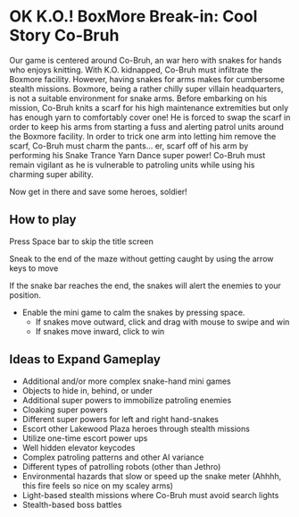 # OK K.O.! BoxMore Break-in: Cool Story Co-Bruh

Our game is centered around Co-Bruh, an war hero with snakes for hands who enjoys knitting. With K.O. kidnapped, Co-Bruh must infiltrate the Boxmore facility. However, having snakes for arms makes for cumbersome stealth missions. Boxmore, being a rather chilly super villain headquarters, is not a suitable environment for snake arms. Before embarking on his mission, Co-Bruh knits a scarf for his high maintenance extremities but only has enough yarn to comfortably cover one! He is forced to swap the scarf in order to keep his arms from starting a fuss and alerting patrol units around the Boxmore facility. In order to trick one arm into letting him remove the scarf, Co-Bruh must charm the pants... er, scarf off of his arm by performing his Snake Trance Yarn Dance super power! Co-Bruh must remain vigilant as he is vulnerable to patroling units while using his charming super ability.

Now get in there and save some heroes, soldier!

## How to play

Press Space bar to skip the title screen

Sneak to the end of the maze without getting caught by using the arrow keys to move

If the snake bar reaches the end, the snakes will alert the enemies to your position.

* Enable the mini game to calm the snakes by pressing space.
  + If snakes move outward, click and drag with mouse to swipe and win
  + If snakes move inward, click to win

## Ideas to Expand Gameplay

+ Additional and/or more complex snake-hand mini games
+ Objects to hide in, behind, or under
+ Additional super powers to immobilize patroling enemies
+ Cloaking super powers
+ Different super powers for left and right hand-snakes
+ Escort other Lakewood Plaza heroes through stealth missions
+ Utilize one-time escort power ups
+ Well hidden elevator keycodes
+ Complex patroling patterns and other AI variance
+ Different types of patrolling robots (other than Jethro)
+ Environmental hazards that slow or speed up the snake meter (Ahhhh, this fire feels so nice on my scaley arms)
+ Light-based stealth missions where Co-Bruh must avoid search lights
+ Stealth-based boss battles
